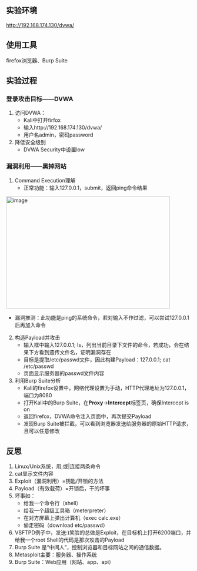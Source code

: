## 实验环境
http://192.168.174.130/dvwa/
## 使用工具
firefox浏览器、Burp Suite
## 实验过程
### 登录攻击目标——DVWA
1. 访问DVWA：
   - Kali中打开firfox
   - 输入http://192.168.174.130/dvwa/
   - 用户名admin，密码password
2. 降低安全级别
   - DVWA Security中设置low
### 漏洞利用——黑掉网站
1. Command Execution理解
   - 正常功能：输入127.0.0.1，submit，返回ping命令结果  

  <img width="445" height="305" alt="image" src="https://github.com/user-attachments/assets/b2191c9f-3e0f-4b80-baf9-fe154024b46e" />

   - 漏洞推测：此功能是ping的系统命令，若对输入不作过滤，可以尝试127.0.0.1后再加入命令
2. 构造Payload并攻击
   - 输入框中输入127.0.0.1; ls，列出当前目录下文件的命令，若成功，会在结果下方看到遗传文件名，证明漏洞存在
   - 目标是提取/etc/passwd文件，因此构建Payload：127.0.0.1; cat /etc/passwd
   - 页面显示服务器的passwd文件内容
3. 利用Burp Suite分析
   - Kali的firefox设置中，网络代理设置为手动，HTTP代理地址为127.0.0.1，端口为8080
   - 打开Kali中的Burp Suite，在**Proxy**→**Intercept**标签页，确保Intercept is on
   - 返回firefox，DVWA命令注入页面中，再次提交Payload
   - 发现Burp Suite被拦截，可以看到浏览器发送给服务器的原始HTTP请求，且可以任意修改
## 反思
1. Linux/Unix系统，用;或|连接两条命令
2. cat显示文件内容
3. Exploit（漏洞利用）=钥匙/开锁的方法
4. Payload（有效载荷）=开锁后，干的坏事
5. 坏事如：
   - 给我一个命令行（shell）
   - 给我一个超级工具箱（meterpreter）
   - 在对方屏幕上弹出计算机（exec calc.exe）
   - 偷走密码（download etc/passwd）
6. VSFTPD例子中，发送:)笑脸的总做是Exploit，在目标机上打开6200端口，并给我一个root Shell的代码是那次攻击的Payload
7. Burp Suite 是“中间人”，控制浏览器和目标网站之间的通信数据。
8. Metasploit主要：服务器、操作系统
9. Burp Suite：Web应用（网站、app、api）
